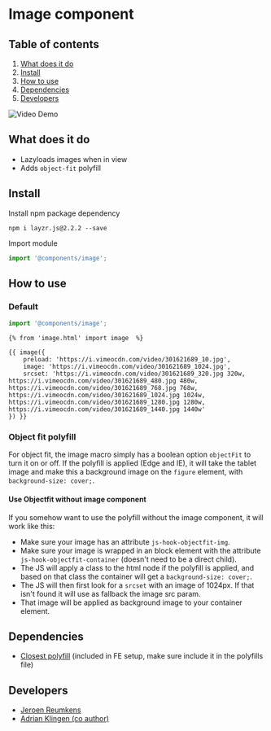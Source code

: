 # Image component

## Table of contents
1. [What does it do](#markdown-header-what-does-it-do)
2. [Install](#markdown-header-install)
3. [How to use](#markdown-header-how-to-use)
4. [Dependencies](#markdown-header-dependencies)
5. [Developers](#markdown-header-developers)

![Video Demo](./_demo/video.gif)

## What does it do
* Lazyloads images when in view
* Adds `object-fit` polyfill

## Install
Install npm package dependency
```node
npm i layzr.js@2.2.2 --save
```
Import module
```javascript
import '@components/image';
```

## How to use

### Default

```javascript
import '@components/image';
```

```htmlmixed
{% from 'image.html' import image  %}

{{ image({
    preload: 'https://i.vimeocdn.com/video/301621689_10.jpg',
    image: 'https://i.vimeocdn.com/video/301621689_1024.jpg',
    srcset: 'https://i.vimeocdn.com/video/301621689_320.jpg 320w, https://i.vimeocdn.com/video/301621689_480.jpg 480w, https://i.vimeocdn.com/video/301621689_768.jpg 768w, https://i.vimeocdn.com/video/301621689_1024.jpg 1024w, https://i.vimeocdn.com/video/301621689_1280.jpg 1280w, https://i.vimeocdn.com/video/301621689_1440.jpg 1440w'
}) }}
```

### Object fit polyfill
For object fit, the image macro simply has a boolean option `objectFit` to turn it on or off.
If the polyfill is applied (Edge and IE), it will take the tablet image and make this a background image on the `figure` element, with `background-size: cover;`.

#### Use Objectfit without image component
If you somehow want to use the polyfill without the image component, it will work like this:
* Make sure your image has an attribute `js-hook-objectfit-img`.
* Make sure your image is wrapped in an block element with the attribute `js-hook-objectfit-container` (doesn't need to be a direct child).
* The JS will apply a class to the html node if the polyfill is applied, and based on that class the container will get a `background-size: cover;`.
* The JS will then first look for a `srcset` with an image of 1024px. If that isn't found it will use as fallback the image src param.
* That image will be applied as background image to your container element.


## Dependencies
* [Closest polyfill](/polyfills/DOM/closest.js) (included in FE setup, make sure include it in the polyfills file)

## Developers
* [Jeroen Reumkens](mailto:jeroen-reumkens@tamtam.nl)
* [Adrian Klingen (co author)](mailto:adrian.klingen@deptagency.com)
